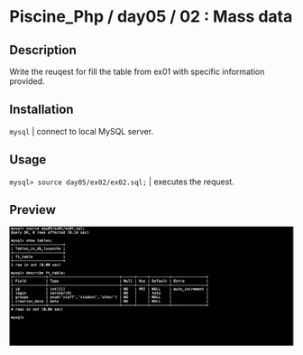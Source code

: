 # Piscine_Php / day05 / 02 : Mass data

## Description
Write the reuqest for fill the table from ex01 with specific information provided.

## Installation
`mysql` | connect to local MySQL server.

## Usage
`mysql> source day05/ex02/ex02.sql;` | executes the request.

## Preview
<img src="../../resources/images/table.png" width="1200">
